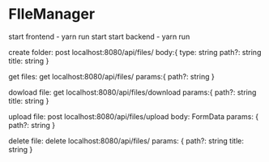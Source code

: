 # FIleManager

start frontend - yarn run start
start backend - yarn run

create folder: post
localhost:8080/api/files/
body:{
  type: string
  path?: string
  title: string
}

get files: get
localhost:8080/api/files/
params:{
    path?: string
}

dowload file: get
localhost:8080/api/files/download
params:{
  path?: string
  title: string
}

upload file: post
localhost:8080/api/files/upload
body: FormData
params: {
  path?: string
}

delete file: delete
localhost:8080/api/files/
params: {
    path?: string
    title: string
}
